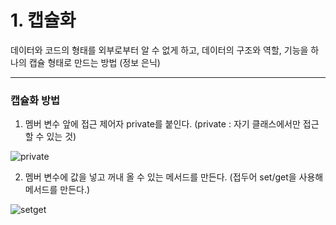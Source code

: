 # 1. 캡슐화

데이터와 코드의 형태를 외부로부터 알 수 없게 하고, 데이터의 구조와 역할, 기능을 하나의 캡슐 형태로 만드는 방법 (정보 은닉)

---

### 캡슐화 방법
1. 멤버 변수 앞에 접근 제어자 private를 붙인다. (private : 자기 클래스에서만 접근할 수 있는 것)

![private](/image/private.png)

2. 멤버 변수에 값을 넣고 꺼내 올 수 있는 메서드를 만든다. (접두어 set/get을 사용해 메서드를 만든다.)

![setget](/image/setget.png)
